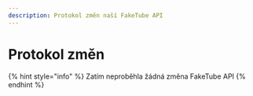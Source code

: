 ```yaml
---
description: Protokol změn naší FakeTube API
---
```


# Protokol změn

{% hint style="info" %}
Zatím neproběhla žádná změna FakeTube API
{% endhint %}
